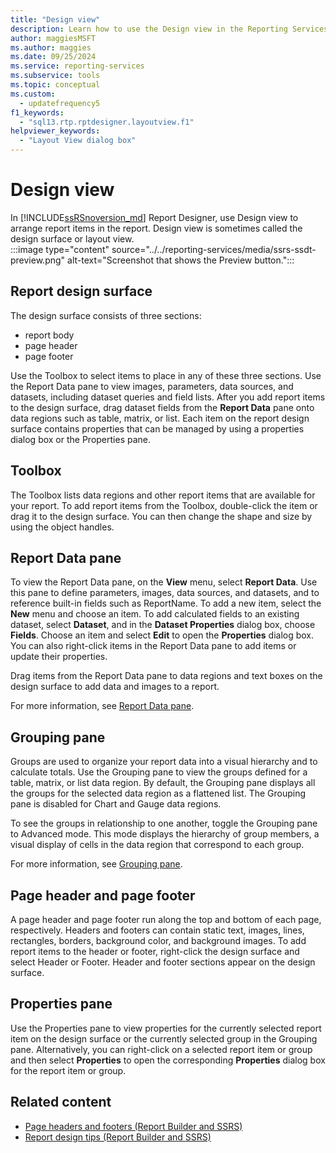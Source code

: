 ```yaml
---
title: "Design view"
description: Learn how to use the Design view in the Reporting Services Report Designer to arrange report items in a report.
author: maggiesMSFT
ms.author: maggies
ms.date: 09/25/2024
ms.service: reporting-services
ms.subservice: tools
ms.topic: conceptual
ms.custom:
  - updatefrequency5
f1_keywords:
  - "sql13.rtp.rptdesigner.layoutview.f1"
helpviewer_keywords:
  - "Layout View dialog box"
---
```

# Design view
In [!INCLUDE[ssRSnoversion_md](../../includes/ssrsnoversion-md.md)] Report Designer, use Design view to arrange report items in the report. Design view is sometimes called the design surface or layout view.  
  :::image type="content" source="../../reporting-services/media/ssrs-ssdt-preview.png" alt-text="Screenshot that shows the Preview button.":::

## Report design surface  
The design surface consists of three sections: 
+ report body
+ page header
+ page footer 

Use the Toolbox to select items to place in any of these three sections. Use the Report Data pane to view images, parameters, data sources, and datasets, including dataset queries and field lists. After you add report items to the design surface, drag dataset fields from the **Report Data** pane onto data regions such as table, matrix, or list. Each item on the report design surface contains properties that can be managed by using a properties dialog box or the Properties pane.  
  
## Toolbox  
 The Toolbox lists data regions and other report items that are available for your report. To add report items from the Toolbox, double-click the item or drag it to the design surface. You can then change the shape and size by using the object handles.  
  
## Report Data pane  
 To view the Report Data pane, on the **View** menu, select **Report Data**. Use this pane to define parameters, images, data sources, and datasets, and to reference built-in fields such as ReportName. To add a new item, select the **New** menu and choose an item. To add calculated fields to an existing dataset, select **Dataset**, and in the **Dataset Properties** dialog box, choose **Fields**. Choose an item and select **Edit** to open the **Properties** dialog box. You can also right-click items in the Report Data pane to add items or update their properties.  
  
 Drag items from the Report Data pane to data regions and text boxes on the design surface to add data and images to a report.  
  
 For more information, see [Report Data pane](../../reporting-services/report-data/report-data-pane.md).  
  
## Grouping pane  
 Groups are used to organize your report data into a visual hierarchy and to calculate totals. Use the Grouping pane to view the groups defined for a table, matrix, or list data region. By default, the Grouping pane displays all the groups for the selected data region as a flattened list. The Grouping pane is disabled for Chart and Gauge data regions.  
  
 To see the groups in relationship to one another, toggle the Grouping pane to Advanced mode. This mode displays the hierarchy of group members, a visual display of cells in the data region that correspond to each group.  
  
 For more information, see [Grouping pane](../../reporting-services/tools/grouping-pane.md).  
  
## Page header and page footer  
 A page header and page footer run along the top and bottom of each page, respectively. Headers and footers can contain static text, images, lines, rectangles, borders, background color, and background images. To add report items to the header or footer, right-click the design surface and select Header or Footer. Header and footer sections appear on the design surface.  
  
## Properties pane  
 Use the Properties pane to view properties for the currently selected report item on the design surface or the currently selected group in the Grouping pane. Alternatively, you can right-click on a selected report item or group and then select **Properties** to open the corresponding **Properties** dialog box for the report item or group.  
  
## Related content

- [Page headers and footers &#40;Report Builder and SSRS&#41;](../../reporting-services/report-design/page-headers-and-footers-report-builder-and-ssrs.md)
- [Report design tips &#40;Report Builder and SSRS&#41;](../../reporting-services/report-design/report-design-tips-report-builder-and-ssrs.md)
